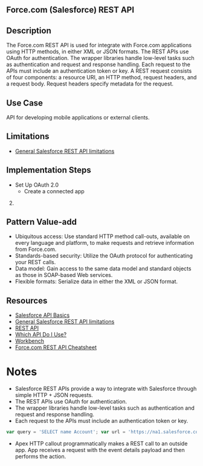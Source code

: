 ## Force.com (Salesforce) REST API

## Description
The Force.com REST API is used for integrate with Force.com applications using HTTP methods, in either XML or JSON formats. The REST APIs use OAuth for authentication.  The wrapper libraries handle low-level tasks such as authentication and request and response handling.  Each request to the APIs must include an authentication token or key.
A REST request consists of four components: a resource URI, an HTTP method, request headers, and a request body. Request headers specify metadata for the request. 
## Use Case
API for developing mobile applications or external clients.
## Limitations
* [General Salesforce REST API limitations](https://developer.salesforce.com/docs/atlas.en-us.212.0.api.meta/api/implementation_considerations.htm?SearchType=Stem)

## Implementation Steps
* Set Up OAuth 2.0
  * Create a connected app
2. 
## Pattern Value-add
* Ubiquitous access: Use standard HTTP method call-outs, available on every language and platform, to make requests and retrieve information from Force.com.
* Standards-based security: Utilize the OAuth protocol for authenticating your REST calls.
* Data model: Gain access to the same data model and standard objects as those in SOAP-based Web services.
* Flexible formats: Serialize data in either the XML or JSON format.
## Resources
* [Salesforce API Basics](https://trailhead.salesforce.com/modules/api_basics)
* [General Salesforce REST API limitations](https://developer.salesforce.com/docs/atlas.en-us.212.0.api.meta/api/implementation_considerations.htm?SearchType=Stem)
* [REST API](https://developer.salesforce.com/page/REST_API)
* [Which API Do I Use?](https://help.salesforce.com/articleView?id=integrate_what_is_api.htm&type=5)
* [Workbench](workbench.developerforce.com/login.php)
* [Force.com REST API Cheatsheet](http://resources.docs.salesforce.com/rel1/doc/en-us/static/pdf/SF_Rest_API_cheatsheet_web.pdf)
# Notes
* Salesforce REST APIs provide a way to integrate with Salesforce through simple HTTP + JSON requests. 
* The REST APIs use OAuth for authentication.
* The wrapper libraries handle low-level tasks such as authentication and request and response handling.
* Each request to the APIs must include an authentication token or key.
```Node.js
var query = 'SELECT name Account'; var url = 'https://na1.salesforce.com/services/data/v20.0/query/?q=' + encodeURIComponent(query); request.get(url, { 'auth': { 'bearer': 'bearerToken' } }); 
```
* Apex HTTP callout programmatically makes a REST call to an outside app.  App receives a request with the event details payload and then performs the action.

